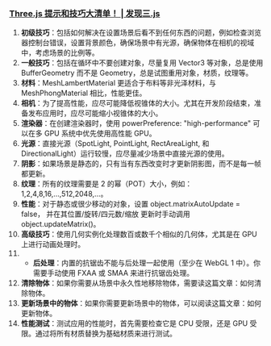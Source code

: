 ### [Three.js 提示和技巧大清单！ | 发现三.js](https://discoverthreejs.com/tips-and-tricks/)
1. **初级技巧**：包括如何解决在设置场景后看不到任何东西的问题，例如检查浏览器控制台错误，设置背景颜色，确保场景中有光源，确保物体在相机的视域中，考虑场景的比例等。
2. **一般技巧**：包括在循环中不要创建对象，尽量复用 Vector3 等对象，总是使用 BufferGeometry 而不是 Geometry，总是试图重用对象，材质，纹理等。
3. **材料**：MeshLambertMaterial 更适合于布料等非光泽材料，与 MeshPhongMaterial 相比，性能更佳。
4. **相机**：为了提高性能，应尽可能降低视锥体的大小。尤其在开发阶段结束，准备发布应用时，应尽可能缩小视锥体的大小。
5. **渲染器**：在创建渲染器时，使用 powerPreference: "high-performance" 可以在多 GPU 系统中优先使用高性能 GPU。
6. **光源**：直接光源（SpotLight, PointLight, RectAreaLight, 和 DirectionalLight）运行较慢，应尽量减少场景中直接光源的使用。
7. **阴影**：如果场景是静态的，只有当有东西改变时才更新阴影图，而不是每一帧都更新。
8. **纹理**：所有的纹理需要是 2 的幂（POT）大小，例如：1,2,4,8,16,…,512,2048,…。
9. **性能**：对于静态或很少移动的对象，设置 object.matrixAutoUpdate = false， 并在其位置/旋转/四元数/缩放 更新时手动调用 object.updateMatrix()。
10. **高级技巧**：使用几何实例化处理数百或数千个相似的几何体，尤其是在 GPU 上进行动画处理时。
11. - **后处理**：内置的抗锯齿不能与后处理一起使用（至少在 WebGL 1 中）。你需要手动使用 FXAA 或 SMAA 来进行抗锯齿处理。
12. **清除物体**：如果你需要从场景中永久性地移除物体，需要读这篇文章：如何清除物体。
13. **更新场景中的物体**：如果你需要更新场景中的物体，可以阅读这篇文章：如何更新物体。
14. **性能测试**：测试应用的性能时，首先需要检查它是 CPU 受限，还是 GPU 受限。通过将所有材质替换为基础材质来进行测试。